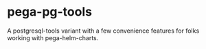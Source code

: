 # pega-pg-tools
A postgresql-tools variant with a few convenience features for folks working with pega-helm-charts. 

